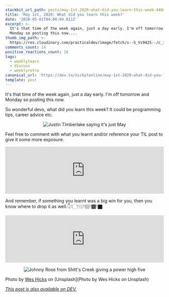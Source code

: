 ```yaml
---
stackbit_url_path: posts/may-1st-2020-what-did-you-learn-this-week-448d
title: 'May 1st, 2020: What did you learn this week?'
date: '2020-05-01T04:00:04.811Z'
excerpt: >-
  It's that time of the week again, just a day early. I'm off tomorrow and
  Monday so posting this now....
thumb_img_path: >-
  https://res.cloudinary.com/practicaldev/image/fetch/s--S_Vs942S--/c_imagga_scale,f_auto,fl_progressive,h_420,q_auto,w_1000/https://dev-to-uploads.s3.amazonaws.com/i/reh35kbnip2qi6itqp82.jpg
comments_count: 14
positive_reactions_count: 18
tags:
  - weeklylearn
  - discuss
  - weeklyretro
canonical_url: 'https://dev.to/nickytonline/may-1st-2020-what-did-you-learn-this-week-448d'
template: post
---
```

It's that time of the week again, just a day early. I'm off tomorrow and Monday so posting this now.

So wonderful devs, what did you learn this week? It could be programming tips, career advice etc.

<center>

![Justin Timberlake saying it's just May](https://media.giphy.com/media/l3V0zeekyJuwYOE0M/giphy.gif)

</center>

Feel free to comment with what you learnt and/or reference your TIL post to give it some more exposure.


<iframe class="liquidTag" src="https://dev.to/embed/tag?args=todayilearned" style="border: 0; width: 100%;"></iframe>


And remember, if something you learnt was a big win for you, then you know where to drop it as well.👇👇🏻👇🏼👇🏽👇🏾👇🏿


<iframe class="liquidTag" src="https://dev.to/embed/link?args=https%3A%2F%2Fdev.to%2Fjess%2Fwhat-was-your-win-this-week-4j3b" style="border: 0; width: 100%;"></iframe>


<center>

![Johnny Rose from Shitt's Creek giving a power high five](https://media.giphy.com/media/4QFAH0qZ0LQnIwVYKT/giphy.gif)

</center>

Photo by [Wes Hicks](https://unsplash.com/@sickhews?utm_source=unsplash&utm_medium=referral&utm_content=creditCopyText) on [Unsplash](Photo by Wes Hicks on Unsplash)

*[This post is also available on DEV.](https://dev.to/nickytonline/may-1st-2020-what-did-you-learn-this-week-448d)*


<script>
const parent = document.getElementsByTagName('head')[0];
const script = document.createElement('script');
script.type = 'text/javascript';
script.src = 'https://cdnjs.cloudflare.com/ajax/libs/iframe-resizer/4.1.1/iframeResizer.min.js';
script.charset = 'utf-8';
script.onload = function() {
    window.iFrameResize({}, '.liquidTag');
};
parent.appendChild(script);
</script>    
